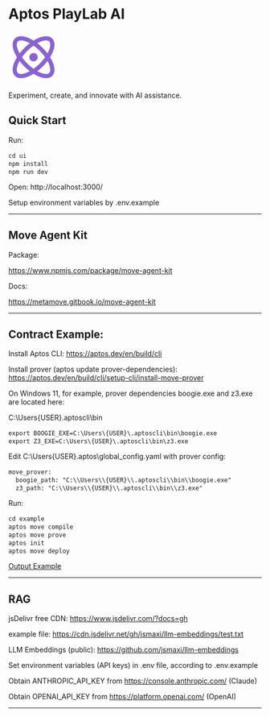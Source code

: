 # Aptos PlayLab AI

<img src="./images/playlablogo.png" alt="project logo" width="100" height="100"/>

Experiment, create, and innovate with AI assistance.

## Quick Start

Run:

```
cd ui
npm install
npm run dev
```

Open: http://localhost:3000/

Setup environment variables by .env.example

---

## Move Agent Kit

Package:

https://www.npmjs.com/package/move-agent-kit

Docs:

https://metamove.gitbook.io/move-agent-kit

---

## Contract Example:

Install Aptos CLI: https://aptos.dev/en/build/cli

Install prover (aptos update prover-dependencies): https://aptos.dev/en/build/cli/setup-cli/install-move-prover

On Windows 11, for example, prover dependencies boogie.exe and z3.exe are located here:

C:\Users\{USER}\.aptoscli\bin

```
export BOOGIE_EXE=C:\Users\{USER}\.aptoscli\bin\boogie.exe
export Z3_EXE=C:\Users\{USER}\.aptoscli\bin\z3.exe
```

Edit C:\Users\{USER}\.aptos\global_config.yaml with prover config:

```
move_prover:
  boogie_path: "C:\\Users\\{USER}\\.aptoscli\\bin\\boogie.exe"
  z3_path: "C:\\Users\\{USER}\\.aptoscli\\bin\\z3.exe"
```

Run:

```
cd example
aptos move compile
aptos move prove
aptos init
aptos move deploy
```

[Output Example](OUTPUT.md)

---

## RAG

jsDelivr free CDN: https://www.jsdelivr.com/?docs=gh

example file: https://cdn.jsdelivr.net/gh/jsmaxi/llm-embeddings/test.txt

LLM Embeddings (public): https://github.com/jsmaxi/llm-embeddings

Set environment variables (API keys) in .env file, according to .env.example

Obtain ANTHROPIC_API_KEY from https://console.anthropic.com/ (Claude)

Obtain OPENAI_API_KEY from https://platform.openai.com/ (OpenAI)

---
